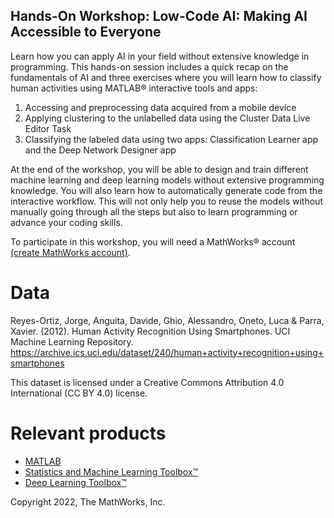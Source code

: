 ## Hands-On Workshop: Low-Code AI: Making AI Accessible to Everyone

Learn how you can apply AI in your field without extensive knowledge in programming. This hands-on session includes a quick recap on the fundamentals of AI and three exercises where you will learn how to classify human activities using MATLAB&reg; interactive tools and apps:
1. Accessing and preprocessing data acquired from a mobile device
2. Applying clustering to the unlabelled data using the Cluster Data Live Editor Task
3. Classifying the labeled data using two apps: Classification Learner app and the Deep Network Designer app

At the end of the workshop, you will be able to design and train different machine learning and deep learning models without extensive programming knowledge. You will also learn how to automatically generate code from the interactive workflow. This will not only help you to reuse the models without manually going through all the steps but also to learn programming or advance your coding skills.

To participate in this workshop, you will need a MathWorks&reg; account [(create MathWorks account)](https://www.mathworks.com/mwaccount/register).

# Data
Reyes-Ortiz, Jorge, Anguita, Davide, Ghio, Alessandro, Oneto, Luca & Parra, Xavier. (2012). Human Activity Recognition Using Smartphones. UCI Machine Learning Repository. https://archive.ics.uci.edu/dataset/240/human+activity+recognition+using+smartphones

This dataset is licensed under a Creative Commons Attribution 4.0 International (CC BY 4.0) license.

# Relevant products
* [MATLAB](https://www.mathworks.com/products/matlab.html)
* [Statistics and Machine Learning Toolbox&trade;](https://www.mathworks.com/products/statistics.html)
* [Deep Learning Toolbox&trade;](https://www.mathworks.com/products/deep-learning.html)

Copyright 2022, The MathWorks, Inc. 
